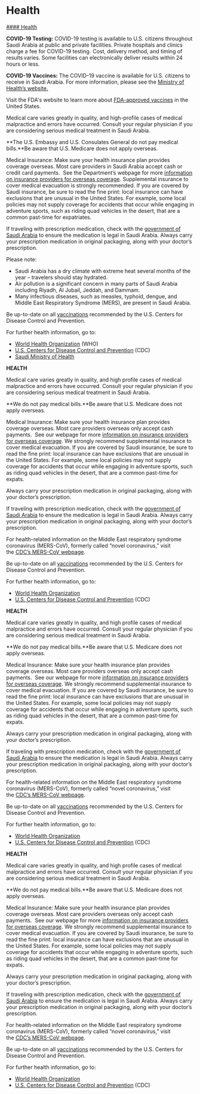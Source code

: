 # Health

[#### Health](javascript:void(0); "Health")

**COVID-19 Testing:** COVID-19 testing is available to U.S. citizens throughout Saudi Arabia at public and private facilities. Private hospitals and clinics charge a fee for COVID-19 testing.  Cost, delivery method, and timing of results varies. Some facilities can electronically deliver results within 24 hours or less.

**COVID-19 Vaccines:** The COVID-19 vaccine is available for U.S. citizens to receive in Saudi Arabia. For more information, please see the [Ministry of Health’s website.](https://www.moh.gov.sa/)

Visit the FDA's website to learn more about [FDA-approved vaccines](http://ilga.org/) in the United States.

Medical care varies greatly in quality, and high-profile cases of medical malpractice and errors have occurred. Consult your regular physician if you are considering serious medical treatment in Saudi Arabia.

**The U.S. Embassy and U.S. Consulates General do not pay medical bills.**Be aware that U.S. Medicare does not apply overseas.

Medical Insurance: Make sure your health insurance plan provides coverage overseas. Most care providers in Saudi Arabia accept cash or credit card payments.  See the Department’s webpage for more [information on insurance providers for overseas coverage](http://travel.state.gov/content/passports/en/go/health/insurance-providers.html). Supplemental insurance to cover medical evacuation is strongly recommended. If you are covered by Saudi insurance, be sure to read the fine print: local insurance can have exclusions that are unusual in the United States. For example, some local policies may not supply coverage for accidents that occur while engaging in adventure sports, such as riding quad vehicles in the desert, that are a common past-time for expatriates.

If traveling with prescription medication, check with the [government of Saudi Arabia](https://saudiembassy.net/bringing-prescription-drugs-kingdom-saudi-arabia) to ensure the medication is legal in Saudi Arabia. Always carry your prescription medication in original packaging, along with your doctor’s prescription.

Please note:

* Saudi Arabia has a dry climate with extreme heat several months of the year – travelers should stay hydrated.
* Air pollution is a significant concern in many parts of Saudi Arabia including Riyadh, Al Jubail, Jeddah, and Dammam.
* Many infectious diseases, such as measles, typhoid, dengue, and Middle East Respiratory Syndrome (MERS), are present in Saudi Arabia.

Be up-to-date on all [vaccinations](http://wwwnc.cdc.gov/travel/page/vaccinations.htm) recommended by the U.S. Centers for Disease Control and Prevention.

For further health information, go to:

* [World Health Organization](https://www.who.int/countries) (WHO)
* [U.S. Centers for Disease Control and Prevention](http://wwwnc.cdc.gov/travel/page/vaccinations.htm) (CDC)
* [Saudi Ministry of Health](https://www.moh.gov.sa/en/Pages/Default.aspx)

**HEALTH**

Medical care varies greatly in quality, and high profile cases of medical malpractice and errors have occurred. Consult your regular physician if you are considering serious medical treatment in Saudi Arabia.

**We do not pay medical bills.**Be aware that U.S. Medicare does not apply overseas.

Medical Insurance: Make sure your health insurance plan provides coverage overseas. Most care providers overseas only accept cash payments.  See our webpage for more [information on insurance providers for overseas coverage](http://travel.state.gov/content/passports/en/go/health/insurance-providers.html). We strongly recommend supplemental insurance to cover medical evacuation. If you are covered by Saudi insurance, be sure to read the fine print: local insurance can have exclusions that are unusual in the United States. For example, some local policies may not supply coverage for accidents that occur while engaging in adventure sports, such as riding quad vehicles in the desert, that are a common past-time for expats.

Always carry your prescription medication in original packaging, along with your doctor’s prescription.

If traveling with prescription medication, check with the [government of Saudi Arabia](https://mdma.sfda.gov.sa/ListedProducts.aspx) to ensure the medication is legal in Saudi Arabia. Always carry your prescription medication in original packaging, along with your doctor’s prescription.

For health-related information on the Middle East respiratory syndrome coronavirus (MERS-CoV), formerly called “novel coronavirus,” visit the [CDC’s MERS-CoV webpage](http://wwwnc.cdc.gov/travel/notices/watch/coronavirus-saudi-arabia-qatar).

Be up-to-date on all [vaccinations](http://wwwnc.cdc.gov/travel/page/vaccinations.htm) recommended by the U.S. Centers for Disease Control and Prevention.

For further health information, go to:

* [World Health Organization](http://www.who.int/ith/en/index.html)
* [U.S. Centers for Disease Control and Prevention](http://wwwnc.cdc.gov/travel/) (CDC)

**HEALTH**

Medical care varies greatly in quality, and high profile cases of medical malpractice and errors have occurred. Consult your regular physician if you are considering serious medical treatment in Saudi Arabia.

**We do not pay medical bills.**Be aware that U.S. Medicare does not apply overseas.

Medical Insurance: Make sure your health insurance plan provides coverage overseas. Most care providers overseas only accept cash payments.  See our webpage for more [information on insurance providers for overseas coverage](http://travel.state.gov/content/passports/en/go/health/insurance-providers.html). We strongly recommend supplemental insurance to cover medical evacuation. If you are covered by Saudi insurance, be sure to read the fine print: local insurance can have exclusions that are unusual in the United States. For example, some local policies may not supply coverage for accidents that occur while engaging in adventure sports, such as riding quad vehicles in the desert, that are a common past-time for expats.

Always carry your prescription medication in original packaging, along with your doctor’s prescription.

If traveling with prescription medication, check with the [government of Saudi Arabia](https://mdma.sfda.gov.sa/ListedProducts.aspx) to ensure the medication is legal in Saudi Arabia. Always carry your prescription medication in original packaging, along with your doctor’s prescription.

For health-related information on the Middle East respiratory syndrome coronavirus (MERS-CoV), formerly called “novel coronavirus,” visit the [CDC’s MERS-CoV webpage](http://wwwnc.cdc.gov/travel/notices/watch/coronavirus-saudi-arabia-qatar).

Be up-to-date on all [vaccinations](http://wwwnc.cdc.gov/travel/page/vaccinations.htm) recommended by the U.S. Centers for Disease Control and Prevention.

For further health information, go to:

* [World Health Organization](http://www.who.int/ith/en/index.html)
* [U.S. Centers for Disease Control and Prevention](http://wwwnc.cdc.gov/travel/) (CDC)

**HEALTH**

Medical care varies greatly in quality, and high profile cases of medical malpractice and errors have occurred. Consult your regular physician if you are considering serious medical treatment in Saudi Arabia.

**We do not pay medical bills.**Be aware that U.S. Medicare does not apply overseas.

Medical Insurance: Make sure your health insurance plan provides coverage overseas. Most care providers overseas only accept cash payments.  See our webpage for more [information on insurance providers for overseas coverage](http://travel.state.gov/content/passports/en/go/health/insurance-providers.html). We strongly recommend supplemental insurance to cover medical evacuation. If you are covered by Saudi insurance, be sure to read the fine print: local insurance can have exclusions that are unusual in the United States. For example, some local policies may not supply coverage for accidents that occur while engaging in adventure sports, such as riding quad vehicles in the desert, that are a common past-time for expats.

Always carry your prescription medication in original packaging, along with your doctor’s prescription.

If traveling with prescription medication, check with the [government of Saudi Arabia](https://mdma.sfda.gov.sa/ListedProducts.aspx) to ensure the medication is legal in Saudi Arabia. Always carry your prescription medication in original packaging, along with your doctor’s prescription.

For health-related information on the Middle East respiratory syndrome coronavirus (MERS-CoV), formerly called “novel coronavirus,” visit the [CDC’s MERS-CoV webpage](http://wwwnc.cdc.gov/travel/notices/watch/coronavirus-saudi-arabia-qatar).

Be up-to-date on all [vaccinations](http://wwwnc.cdc.gov/travel/page/vaccinations.htm) recommended by the U.S. Centers for Disease Control and Prevention.

For further health information, go to:

* [World Health Organization](http://www.who.int/ith/en/index.html)
* [U.S. Centers for Disease Control and Prevention](http://wwwnc.cdc.gov/travel/) (CDC)
